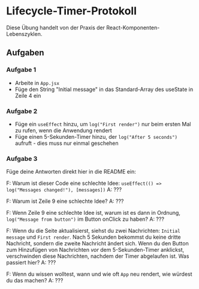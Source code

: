 # Lifecycle-Timer-Protokoll

Diese Übung handelt von der Praxis der React-Komponenten-Lebenszyklen.

## Aufgaben

### Aufgabe 1

- Arbeite in `App.jsx`
- Füge den String "Initial message" in das Standard-Array des useState in Zeile 4 ein

### Aufgabe 2

- Füge ein `useEffect` hinzu, um `log("First render")` nur beim ersten Mal zu rufen, wenn die Anwendung rendert
- Füge einen 5-Sekunden-Timer hinzu, der `log("After 5 seconds")` aufruft - dies muss nur einmal geschehen

### Aufgabe 3

Füge deine Antworten direkt hier in die README ein:

F: Warum ist dieser Code eine schlechte Idee: `useEffect(() => log("Messages changed!"), [messages])`
A: ???

F: Warum ist Zeile 9 eine schlechte Idee?
A: ???

F: Wenn Zeile 9 eine schlechte Idee ist, warum ist es dann in Ordnung, `log("Message from button")` im Button onClick zu haben?
A: ???

F: Wenn du die Seite aktualisierst, siehst du zwei Nachrichten: `Initial message` und `First render`. Nach 5 Sekunden bekommst du keine dritte Nachricht, sondern die zweite Nachricht ändert sich. Wenn du den Button zum Hinzufügen von Nachrichten _vor_ dem 5-Sekunden-Timer anklickst, verschwinden diese Nachrichten, nachdem der Timer abgelaufen ist. Was passiert hier?
A: ???

F: Wenn du wissen wolltest, wann und wie oft `App` neu rendert, wie würdest du das machen?
A: ???
